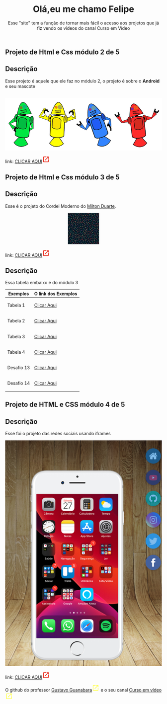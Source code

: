 <!--Esse index é para mostrar todos projetos que eu fiz vendo os vídeos do Curso em Vídeo-->
<!--as cores que eu vou usar são #E08363 #E0AE63 #E09963 #E06D63 #E0BD63 #E0C4AE-->
<html lang="pt-br">
<head>
    <meta charset="UTF-8">
    <meta name="viewport" content="width=device-width, initial-scale=1.0">
    <title>Projetos do Curso em Vídeo</title>
    <link rel="stylesheet" href="estiloprincipal.css">
</head>
<body>
    <header>
        <h1>Olá,eu me chamo Felipe</h1>
        <p>Esse "site" tem a função de tornar mais fácil o acesso aos projetos que já fiz vendo os vídeos do canal Curso em Vídeo</p>
    </header>
    <main>
       <article>
        <h1>
            Projeto de Html e Css módulo 2 de 5
        </h1>
        <h2>Descrição</h2>
        <p>Esse projeto é aquele que ele faz no módulo 2, o projeto é sobre o <strong>Android</strong> e seu mascote</p> <br>
        <abbr title="Primeiro mascote do Android">
            <picture>
                <source media="(max-width: 600px )" srcset="Html e CSS3/Projeto do modulo 2 de 5/Site de Android/imagens/dan-droids-pq.png">
                <img src="Html e CSS3/Projeto do modulo 2 de 5/Site de Android/imagens/dan-droids.png" alt="Primeiro mascote do Android">
            </picture>
        </abbr>
        <p class="linkparaverosite">link: <a href="https://felipera3002.github.io/CursoemVideo/Html%20e%20CSS3/Projeto%20do%20modulo%202%20de%205/Site%20de%20Android/Android.html" target="_blank" class="projetohmtl">CLICAR AQUI</a><svg xmlns="http://www.w3.org/2000/svg" height="24px" viewBox="0 -960 960 960" width="24px" fill="#EA3323"><path d="M200-120q-33 0-56.5-23.5T120-200v-560q0-33 23.5-56.5T200-840h280v80H200v560h560v-280h80v280q0 33-23.5 56.5T760-120H200Zm188-212-56-56 372-372H560v-80h280v280h-80v-144L388-332Z"/></svg></p>
       </article>
        <article>
        <h1>Projeto de Html e Css módulo 3 de 5</h1>
        <h2>Descrição</h2>
        <p>Esse é o projeto do Cordel Moderno do <a href="https://www.recantodasletras.com.br/poesias/3186743" target="_blank" class="linknotexto">Milton Duarte</a>.</p>
        <abbr title="Uma das várias imagens do projeto do vídeo 20">
            <center><img src="Html e CSS3/Projeto Cordel/Imagens/pattern001.png"></center>
        </abbr>
        <p class="linkparaverosite">link: <a href="https://felipera3002.github.io/CursoemVideo/Html%20e%20CSS3/Projeto%20Cordel/cordel.html" target="_blank" class="projetohmtl">CLICAR AQUI</a><svg xmlns="http://www.w3.org/2000/svg" height="24px" viewBox="0 -960 960 960" width="24px" fill="#EA3323"><path d="M200-120q-33 0-56.5-23.5T120-200v-560q0-33 23.5-56.5T200-840h280v80H200v560h560v-280h80v280q0 33-23.5 56.5T760-120H200Zm188-212-56-56 372-372H560v-80h280v280h-80v-144L388-332Z"/></svg></p>
        <h2>Descrição</h2>
        <p>Essa tabela embaixo é do módulo 3</p>
        <div id="tabela">
            <table id="modulo3">
                <thead>
                    <tr>
                        <th>Exemplos</th>
                        <th>O link dos Exemplos</th>
                    </tr>
                </thead>
                <tbody>
                    <tr>
                        <td>Tabela 1</td>
                        <td><p class="linkparaverosite"><a href="https://felipera3002.github.io/CursoemVideo/Html%20e%20CSS3/Tabelas/tabela001.html" target="_blank">Clicar Aqui</a></p></td>
                    </tr>
                    <tr>
                        <td>Tabela 2</td>
                        <td><p class="linkparaverosite"><a href="https://felipera3002.github.io/CursoemVideo/Html%20e%20CSS3/Tabelas/tabela002.html" target="_blank">Clicar Aqui</a></p></td>
                    </tr>
                    <tr>
                        <td>Tabela 3</td>
                        <td><p class="linkparaverosite"><a href="https://felipera3002.github.io/CursoemVideo/Html%20e%20CSS3/Tabelas/tabela003.html" target="_blank">Clicar Aqui</a></p></td>
                    </tr>
                    <tr>
                        <td>Tabela 4</td>
                        <td><p class="linkparaverosite"><a href="https://felipera3002.github.io/CursoemVideo/Html%20e%20CSS3/Tabelas/tabela004.html" target="_blank">Clicar Aqui</a></p></td>
                    </tr>
                    <tr>
                        <td>Desafio 13</td>
                        <td><p class="linkparaverosite"><a href="https://felipera3002.github.io/CursoemVideo/Html%20e%20CSS3/Tabelas/Desafio13.html" target="_blank">Clicar Aqui</a></p></td>
                    </tr>
                    <tr>
                        <td>Desafio 14</td>
                        <td><p class="linkparaverosite"><a href="https://felipera3002.github.io/CursoemVideo/Html%20e%20CSS3/Tabelas/Desafio13.html" target="_blank">Clicar Aqui</a></p></td>
                    </tr>
                </tbody>
            </table>
        </div>
        <h1>Projeto de HTML e CSS módulo 4 de 5</h1>
        <h2>Descrição</h2>
        <p>Esse foi o projeto das redes sociais usando iframes</p>
        <div class="imagem">
            <img src="Html e CSS3/imagem/projetosociais.png" id="fotoredesocial">
        </div>
        <p class="linkparaverosite">link: <a href="https://felipera3002.github.io/CursoemVideo/Html%20e%20CSS3/Projeto-Social/index.html" target="_blank" class="projetohmtl">CLICAR AQUI</a><svg xmlns="http://www.w3.org/2000/svg" height="24px" viewBox="0 -960 960 960" width="24px" fill="#EA3323"><path d="M200-120q-33 0-56.5-23.5T120-200v-560q0-33 23.5-56.5T200-840h280v80H200v560h560v-280h80v280q0 33-23.5 56.5T760-120H200Zm188-212-56-56 372-372H560v-80h280v280h-80v-144L388-332Z"/></svg></p>
       </article>
    </main>
    <footer> <p>O github do professor <a href="https://gustavoguanabara.github.io/" target="_blank">Gustavo Guanabara</a><svg xmlns="http://www.w3.org/2000/svg" height="24px" viewBox="0 -960 960 960" width="24px" fill="#FFFF55"><path d="M200-120q-33 0-56.5-23.5T120-200v-560q0-33 23.5-56.5T200-840h280v80H200v560h560v-280h80v280q0 33-23.5 56.5T760-120H200Zm188-212-56-56 372-372H560v-80h280v280h-80v-144L388-332Z"/></svg> e o seu canal <a href="https://www.youtube.com/c/CursoemV%C3%ADdeo/videos" id="linkdocanal" target="_blank">Curso em vídeo</a><svg xmlns="http://www.w3.org/2000/svg" height="24px" viewBox="0 -960 960 960" width="24px" fill="#FFFF55"><path d="M200-120q-33 0-56.5-23.5T120-200v-560q0-33 23.5-56.5T200-840h280v80H200v560h560v-280h80v280q0 33-23.5 56.5T760-120H200Zm188-212-56-56 372-372H560v-80h280v280h-80v-144L388-332Z"/></svg></p>
    </footer>
</body>
</html>
